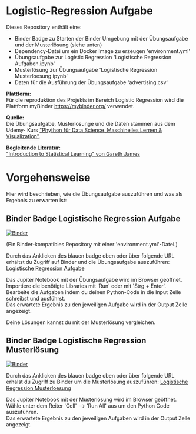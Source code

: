 # Logistic-Regression Aufgabe

Dieses Repository enthält eine:
<ul>
  <li> Binder Badge zu Starten der Binder Umgebung mit der Übungsaufgabe und der Musterlösung (siehe unten)</li>
  <li> Dependency-Datei um ein Docker Image zu erzeugen 'environment.yml'</li>
  <li> Übungsaufgabe zur Logistic Regression 'Logistische Regression Aufgaben.ipynb' </li>
  <li> Musterlösung zur Übungsaufgabe  'Logistische Regression Musterloesung.ipynb'</li>
  <li> Daten für die Ausführung der Übungsaufgabe 'advertising.csv' </li>
 </ul>
 
<b>Plattform:</b>\
Für die reproduktion des Projekts im Bereich Logistic Regression wird die Plattform myBinder <a href = "https://mybinder.org">https://mybinder.org/</a> verwendet.
 
 <b>Quelle:</b>\
Die Übungsaufgabe, Musterlösunge und die Daten stammen aus dem Udemy- Kurs <a href = "https://www.udemy.com/course/python-data-science-machine-learning/learn/lecture/7758116#overview">"Phython für Data Science, Maschinelles Lernen & Visualization"</a>.
  
<b>Begleitende Literatur:</b>\
<a href = http://faculty.marshall.usc.edu/gareth-james/ISL/ISLR%20Seventh%20Printing.pdf>"Introduction to Statistical Learning" von Gareth James</a>

# Vorgehensweise

Hier wird beschrieben, wie die Übungsaufgabe auszuführen und was als Ergebnis zu erwarten ist:

## Binder Badge Logistische Regression Aufgabe

[![Binder](https://mybinder.org/badge_logo.svg)](https://mybinder.org/v2/gh/katjanein91/Logistic-Regression.git/master?filepath=Logistische%20Regression%20Aufgaben.ipynb)

(Ein Binder-kompatibles Repository mit einer 'environment.yml'-Datei.)

Durch das Anklicken des blauen badge oben oder über folgende URL erhältst du Zugriff auf Binder und die Übungsaufgabe auszuführen:
<a href = "https://mybinder.org/v2/gh/katjanein91/Logistic-Regression.git/master?filepath=Logistische%20Regression%20Aufgaben.ipynb"> Logistische Regression Aufgabe </a>

Das Jupiter Notebook mit der Übungsaufgabe wird im Browser geöffnet.\
Importiere die benötigte Libraries mit 'Run' oder mit 'Strg + Enter'.\
Bearbeite die Aufgaben indem du deinen Python-Code in die Input Zelle schreibst und ausführst.\
Das erwartete Ergebnis zu den jeweiligen Aufgabe wird in der Output Zelle angezeigt.

Deine Lösungen kannst du mit der Musterlösung vergleichen.

## Binder Badge Logistische Regression Musterlösung

[![Binder](https://mybinder.org/badge_logo.svg)](https://mybinder.org/v2/gh/katjanein91/Logistic-Regression.git/master?filepath=Logistische%20Regression%20Musterloesung.ipynb)

Durch das Anklicken des blauen badge oben oder über folgende URL erhälst du Zugriff zu Binder um die Musterlösung auszuführen:
<a href = "https://mybinder.org/v2/gh/katjanein91/Logistic-Regression.git/master?filepath=Logistische%20Regression%20Musterloesung.ipynb"> Logistische Regression Musterloesung </a>

Das Jupiter Notebook mit der Musterlösung wird im Browser geöffnet.\
Wähle unter dem Reiter 'Cell' --> 'Run All' aus um den Python Code auszuführen.\
Das erwartete Ergebnis zu den jeweiligen Aufgaben wird in der Output Zelle angezeigt. 

